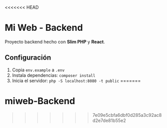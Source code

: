 <<<<<<< HEAD
# Mi Web - Backend

Proyecto backend hecho con **Slim PHP** y **React**.

## Configuración

1. Copia `env.example` a `.env`
2. Instala dependencias: `composer install`
3. Inicia el servidor: `php -S localhost:8080 -t public`
=======
# miweb-Backend
>>>>>>> 7e09e5cbfa6dbf0d285a3c92ac8d2e7de81b55e2
